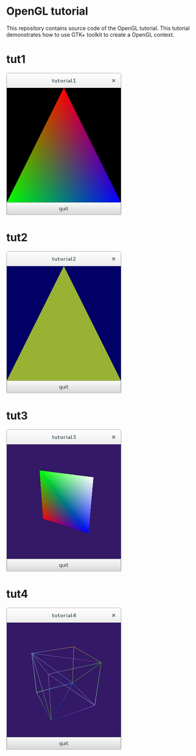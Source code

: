 OpenGL tutorial 
=================
This repository contains source code of the  OpenGL tutorial.
This tutorial demonstrates how to use  GTK+ toolkit  to create 
a OpenGL context.

tut1
====
![](screenshots/tut1.png?raw=true)

tut2
====
![](screenshots/tut2.png?raw=true)

tut3
====
![](screenshots/tut3-1.png?raw=true)

tut4
====
![](screenshots/tut4-2.png?raw=true)
